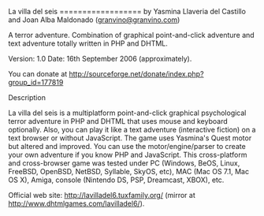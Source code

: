 La villa del seis
================== by Yasmina Llaveria del Castillo and Joan Alba Maldonado (granvino@granvino.com)

A terror adventure. Combination of graphical point-and-click adventure and text adventure totally written in PHP and DHTML.

Version: 1.0
Date: 16th September 2006 (approximately).

You can donate at http://sourceforge.net/donate/index.php?group_id=177819


Description

La villa del seis is a multiplatform point-and-click graphical psychological terror adventure in PHP and DHTML that uses mouse and keyboard optionally.
Also, you can play it like a text adventure (interactive fiction) on a text browser or without JavaScript.
The game uses Yasmina's Quest motor but altered and improved.
You can use the motor/engine/parser to create your own adventure if you know PHP and JavaScript.
This cross-platform and cross-browser game was tested under PC (Windows, BeOS, Linux, FreeBSD, OpenBSD, NetBSD, Syllable, SkyOS, etc), MAC (Mac OS 7.1, Mac OS X), Amiga, console (Nintendo DS, PSP, Dreamcast, XBOX), etc.

Official web site: http://lavilladel6.tuxfamily.org/ (mirror at http://www.dhtmlgames.com/lavilladel6/).